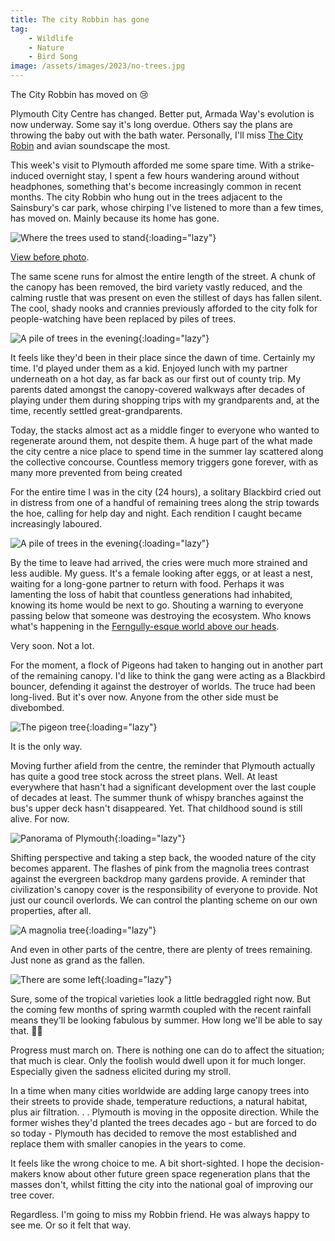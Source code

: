 ```yaml
---
title: The city Robbin has gone
tag:
    - Wildlife
    - Nature
    - Bird Song
image: /assets/images/2023/no-trees.jpg
---
```


The City Robbin has moved on 😢

Plymouth City Centre has changed. Better put, Armada Way's evolution is now underway. Some say it's long overdue. Others say the plans are throwing the baby out with the bath water. Personally, I'll miss [The City Robin](https://tonyedwardspz.co.uk/blog/city-robbin/) and avian soundscape the most.

This week's visit to Plymouth afforded me some spare time. With a strike-induced overnight stay, I spent a few hours wandering around without headphones, something that's become increasingly common in recent months. The city Robbin who hung out in the trees adjacent to the Sainsbury's car park, whose chirping I've listened to more than a few times, has moved on. Mainly because its home has gone.

![Where the trees used to stand](/assets/images/2023/no-trees.jpg "An almost treeless space"){:loading="lazy"}

[View before photo](https://tonyedwardspz.co.uk/blog/city-robbin/).

The same scene runs for almost the entire length of the street. A chunk of the canopy has been removed, the bird variety vastly reduced, and the calming rustle that was present on even the stillest of days has fallen silent. The cool, shady nooks and crannies previously afforded to the city folk for people-watching have been replaced by piles of trees.

![A pile of trees in the evening](/assets/images/2023/pile-of-trees-2.jpg "A pile of trees lay in front of the last few standing"){:loading="lazy"}

It feels like they'd been in their place since the dawn of time. Certainly my time. I'd played under them as a kid. Enjoyed lunch with my partner underneath on a hot day, as far back as our first out of county trip. My parents dated amongst the canopy-covered walkways after decades of playing under them during shopping trips with my grandparents and, at the time, recently settled great-grandparents. 

Today, the stacks almost act as a middle finger to everyone who wanted to regenerate around them, not despite them. A huge part of the what made the city centre a nice place to spend time in the summer lay scattered along the collective concourse. Countless memory triggers gone forever, with as many more prevented from being created

For the entire time I was in the city (24 hours), a solitary Blackbird cried out in distress from one of a handful of remaining trees along the strip towards the hoe, calling for help day and night. Each rendition I caught became increasingly laboured. 

![A pile of trees in the evening](/assets/images/2023/pile-of-trees.jpg "A pile of trees lay in front of the last few standing"){:loading="lazy"}

By the time to leave had arrived, the cries were much more strained and less audible. My guess. It's a female looking after eggs, or at least a nest, waiting for a long-gone partner to return with food. Perhaps it was lamenting the loss of habit that countless generations had inhabited, knowing its home would be next to go. Shouting a warning to everyone passing below that someone was destroying the ecosystem. Who knows what's happening in the [Ferngully-esque world above our heads](https://www.youtube.com/watch?v=cvWfKTjJdHY).

Very soon. Not a lot.

For the moment, a flock of Pigeons had taken to hanging out in another part of the remaining canopy. I'd like to think the gang were acting as a Blackbird bouncer, defending it against the destroyer of worlds. The truce had been long-lived. But it's over now. Anyone from the other side must be divebombed.

![The pigeon tree](/assets/images/2023/pigeons.jpg "A tree filled with pigeons"){:loading="lazy"}

It is the only way.

Moving further afield from the centre, the reminder that Plymouth actually has quite a good tree stock across the street plans. Well. At least everywhere that hasn't had a significant development over the last couple of decades at least. The summer thunk of whispy branches against the bus's upper deck hasn't disappeared. Yet. That childhood sound is still alive. For now.

![Panorama of Plymouth](/assets/images/2023/plymouth-pano.jpg "A panorama of plymouth city"){:loading="lazy"}

Shifting perspective and taking a step back, the wooded nature of the city becomes apparent. The flashes of pink from the magnolia trees contrast against the evergreen backdrop many gardens provide. A reminder that civilization's canopy cover is the responsibility of everyone to provide. Not just our council overlords. We can control the planting scheme on our own properties, after all.

![A magnolia tree](/assets/images/2023/magnolia.jpg "A magnolia tree grows in a private garden"){:loading="lazy"}

And even in other parts of the centre, there are plenty of trees remaining. Just none as grand as the fallen. 

![There are some left](/assets/images/2023/still-standing.jpg "There are some left"){:loading="lazy"}

Sure, some of the tropical varieties look a little bedraggled right now. But the coming few months of spring warmth coupled with the recent rainfall means they'll be looking fabulous by summer. How long we'll be able to say that. 🤷‍♀️

Progress must march on. There is nothing one can do to affect the situation; that much is clear. Only the foolish would dwell upon it for much longer. Especially given the sadness elicited during my stroll.

In a time when many cities worldwide are adding large canopy trees into their streets to provide shade, temperature reductions, a natural habitat, plus air filtration. . . Plymouth is moving in the opposite direction. While the former wishes they'd planted the trees decades ago - but are forced to do so today - Plymouth has decided to remove the most established and replace them with smaller canopies in the years to come.

It feels like the wrong choice to me. A bit short-sighted. I hope the decision-makers know about other future green space regeneration plans that the masses don't, whilst fitting the city into the national goal of improving our tree cover.

Regardless. I'm going to miss my Robbin friend. He was always happy to see me. Or so it felt that way.
